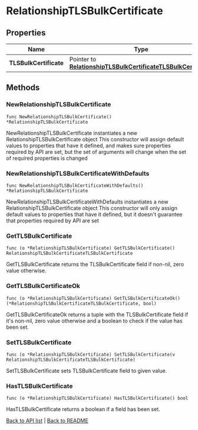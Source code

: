 # RelationshipTLSBulkCertificate

## Properties

Name | Type | Description | Notes
------------ | ------------- | ------------- | -------------
**TLSBulkCertificate** | Pointer to [**RelationshipTLSBulkCertificateTLSBulkCertificate**](RelationshipTLSBulkCertificateTLSBulkCertificate.md) |  | [optional] 

## Methods

### NewRelationshipTLSBulkCertificate

`func NewRelationshipTLSBulkCertificate() *RelationshipTLSBulkCertificate`

NewRelationshipTLSBulkCertificate instantiates a new RelationshipTLSBulkCertificate object
This constructor will assign default values to properties that have it defined,
and makes sure properties required by API are set, but the set of arguments
will change when the set of required properties is changed

### NewRelationshipTLSBulkCertificateWithDefaults

`func NewRelationshipTLSBulkCertificateWithDefaults() *RelationshipTLSBulkCertificate`

NewRelationshipTLSBulkCertificateWithDefaults instantiates a new RelationshipTLSBulkCertificate object
This constructor will only assign default values to properties that have it defined,
but it doesn't guarantee that properties required by API are set

### GetTLSBulkCertificate

`func (o *RelationshipTLSBulkCertificate) GetTLSBulkCertificate() RelationshipTLSBulkCertificateTLSBulkCertificate`

GetTLSBulkCertificate returns the TLSBulkCertificate field if non-nil, zero value otherwise.

### GetTLSBulkCertificateOk

`func (o *RelationshipTLSBulkCertificate) GetTLSBulkCertificateOk() (*RelationshipTLSBulkCertificateTLSBulkCertificate, bool)`

GetTLSBulkCertificateOk returns a tuple with the TLSBulkCertificate field if it's non-nil, zero value otherwise
and a boolean to check if the value has been set.

### SetTLSBulkCertificate

`func (o *RelationshipTLSBulkCertificate) SetTLSBulkCertificate(v RelationshipTLSBulkCertificateTLSBulkCertificate)`

SetTLSBulkCertificate sets TLSBulkCertificate field to given value.

### HasTLSBulkCertificate

`func (o *RelationshipTLSBulkCertificate) HasTLSBulkCertificate() bool`

HasTLSBulkCertificate returns a boolean if a field has been set.


[Back to API list](../README.md#documentation-for-api-endpoints) | [Back to README](../README.md)
